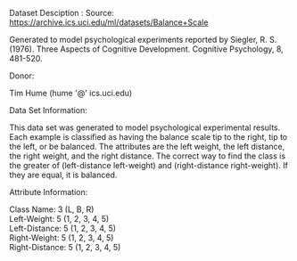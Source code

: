 Dataset Desciption : Source: https://archive.ics.uci.edu/ml/datasets/Balance+Scale

Generated to model psychological experiments reported by Siegler, R. S. (1976). Three Aspects of Cognitive Development. Cognitive Psychology, 8, 481-520.

Donor:

Tim Hume (hume '@' ics.uci.edu)

Data Set Information:

This data set was generated to model psychological experimental results. Each example is classified as having the balance scale tip to the right, tip to the left, or be balanced. The attributes are the left weight, the left distance, the right weight, and the right distance. The correct way to find the class is the greater of (left-distance left-weight) and (right-distance right-weight). If they are equal, it is balanced.

Attribute Information:

Class Name: 3 (L, B, R) <br/>
Left-Weight: 5 (1, 2, 3, 4, 5)   <br/>
Left-Distance: 5 (1, 2, 3, 4, 5)   <br/>
Right-Weight: 5 (1, 2, 3, 4, 5)   <br/>
Right-Distance: 5 (1, 2, 3, 4, 5)
